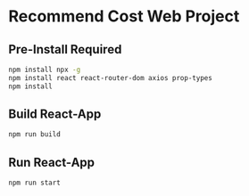 # Recommend Cost Web Project

## Pre-Install Required

```bash
npm install npx -g
npm install react react-router-dom axios prop-types
npm install
```

## Build React-App

```bash
npm run build
```

## Run React-App

```bash
npm run start
```